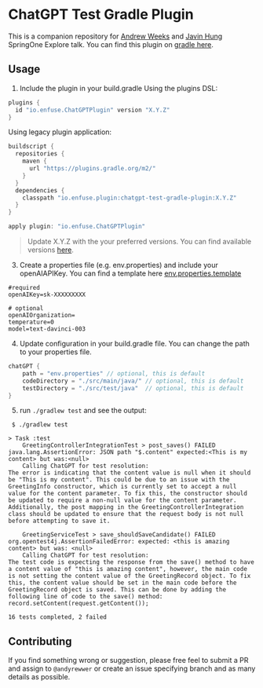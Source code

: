 # ChatGPT Test Gradle Plugin

This is a companion repository for [Andrew Weeks](https://github.com/andyrewwer) and [Javin Hung](https://github.com/jh-enfuseio) SpringOne Explore talk.
You can find this plugin on [gradle here](https://plugins.gradle.org/plugin/io.enfuse.ChatGPTPlugin).

## Usage

1. Include the plugin in your build.gradle
Using the plugins DSL:
```groovy
plugins {
  id "io.enfuse.ChatGPTPlugin" version "X.Y.Z"
}
```
Using legacy plugin application:
```groovy
buildscript {
  repositories {
    maven {
      url "https://plugins.gradle.org/m2/"
    }
  }
  dependencies {
    classpath "io.enfuse.plugin:chatgpt-test-gradle-plugin:X.Y.Z"
  }
}

apply plugin: "io.enfuse.ChatGPTPlugin"
```
> Update X.Y.Z with the your preferred versions. You can find available versions [here](https://plugins.gradle.org/plugin/io.enfuse.ChatGPTPlugin).

3. Create a properties file (e.g. env.properties) and include your openAIAPIKey. You can find a template here [env.properties.template](./env.properties.template)
```properties
#required
openAIKey=sk-XXXXXXXXX

# optional
openAIOrganization=
temperature=0
model=text-davinci-003
```

4. Update configuration in your build.gradle file. You can change the path to your properties file.
```groovy
chatGPT {
    path = "env.properties" // optional, this is default
    codeDirectory = "./src/main/java/" // optional, this is default
    testDirectory = "./src/test/java"  // optional, this is default
}
```

5. run `./gradlew test` and see the output:
```
 $ ./gradlew test

> Task :test
    GreetingControllerIntegrationTest > post_saves() FAILED
java.lang.AssertionError: JSON path "$.content" expected:<This is my content> but was:<null>
    Calling ChatGPT for test resolution:
The error is indicating that the content value is null when it should be "This is my content". This could be due to an issue with the GreetingInfo constructor, which is currently set to accept a null value for the content parameter. To fix this, the constructor should be updated to require a non-null value for the content parameter. Additionally, the post mapping in the GreetingControllerIntegration class should be updated to ensure that the request body is not null before attempting to save it.
    
    GreetingServiceTest > save_shouldSaveCandidate() FAILED
org.opentest4j.AssertionFailedError: expected: <this is amazing content> but was: <null>
    Calling ChatGPT for test resolution:
The test code is expecting the response from the save() method to have a content value of "this is amazing content", however, the main code is not setting the content value of the GreetingRecord object. To fix this, the content value should be set in the main code before the GreetingRecord object is saved. This can be done by adding the following line of code to the save() method:
record.setContent(request.getContent());

16 tests completed, 2 failed
```

## Contributing
If you find something wrong or suggestion, please free feel to submit a PR and assign to `@andyrewwer` or create an issue specifying branch and as many details as possible.  

